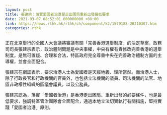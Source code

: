 ```yaml
---
layout: post
title: 張建宗：落實愛國者治港是走出困局重新出發最低要求
date: 2021-03-07 08:52:01.000000000 +08:00
link: https://news.rthk.hk/rthk/ch/component/k2/1579188-20210307.htm
categories: rthk
---
```


正在北京舉行的全國人大會議將審議有關「完善香港選舉制度」的決定草案，政務司司長張建宗表示，政治體制問題是中央事權，中央有權有責修改完善香港的選舉制度，是無可置疑、合理和合法，特區政府完全尊重中央在完善政治體制方面的主導權，並會全面配合。

張建宗在網誌表示，要求治港人士為愛國者是天經地義、理所當然。而治港人士，除了行政長官和行政機關的官員外，也包括立法機關的議員、司法機關的法官、地區非政權性組織的區議會議員，以及公務員。

張建宗認為，落實「愛國者治港」是香港走出困局、重新出發的必要條件，也是最低要求，強調特區管治團隊會全面配合，通過本地立法切實執行有關措施，堅持實踐「愛國者治港」原則。
